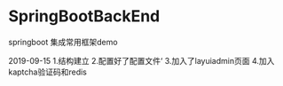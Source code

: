 # SpringBootBackEnd
springboot 集成常用框架demo

2019-09-15
1.结构建立
2.配置好了配置文件‘
3.加入了layuiadmin页面
4.加入kaptcha验证码和redis